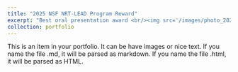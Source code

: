 ```yaml
---
title: "2025 NSF NRT-LEAD Program Reward"
excerpt: "Best oral presentation award <br/><img src='/images/photo_2025-08-18_11-55-19.jpg' style='width:50%;'>"
collection: portfolio
---
```


This is an item in your portfolio. It can be have images or nice text. If you name the file .md, it will be parsed as markdown. If you name the file .html, it will be parsed as HTML. 

